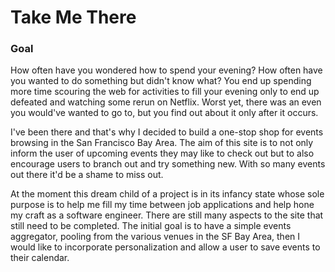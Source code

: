 # Take Me There

### Goal
How often have you wondered how to spend your evening? How often have you wanted to do something but didn't know what?
You end up spending more time scouring the web for activities to fill your evening only to end up defeated and watching 
some rerun on Netflix. Worst yet, there was an even you would've wanted to go to, but you find out about it only after it
occurs. 

I've been there and that's why I decided to build a one-stop shop for events browsing in the San Francisco Bay Area. The
aim of this site is to not only inform the user of upcoming events they may like to check out but to also encourage 
users to branch out and try something new. With so many events out there it'd be a shame to miss out. 

At the moment this dream child of a project is in its infancy state whose sole purpose is to help me fill my time 
between job applications and help hone my craft as a software engineer. There are still many aspects to the site that 
still need to be completed. The initial goal is to have a simple events aggregator, pooling from the various venues in
the SF Bay Area, then I would like to incorporate personalization and allow a user to save events to their calendar.